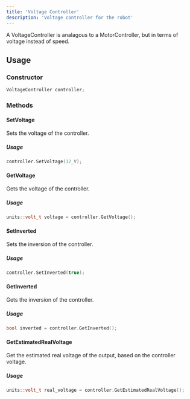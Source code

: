 ```yaml
---
title: 'Voltage Controller'
description: 'Voltage controller for the robot'
---
```


A VoltageController is analagous to a MotorController, but in terms of voltage instead of speed.

## Usage

### Constructor

```cpp
VoltageController controller;
```

### Methods

#### SetVoltage

Sets the voltage of the controller.

##### Usage

```cpp
controller.SetVoltage(12_V);
```

#### GetVoltage

Gets the voltage of the controller.

##### Usage

```cpp
units::volt_t voltage = controller.GetVoltage();
```

#### SetInverted

Sets the inversion of the controller.

##### Usage

```cpp
controller.SetInverted(true);
```

#### GetInverted

Gets the inversion of the controller.

##### Usage

```cpp
bool inverted = controller.GetInverted();
```

#### GetEstimatedRealVoltage

Get the estimated real voltage of the output, based on the controller voltage.

##### Usage

```cpp
units::volt_t real_voltage = controller.GetEstimatedRealVoltage();
```

